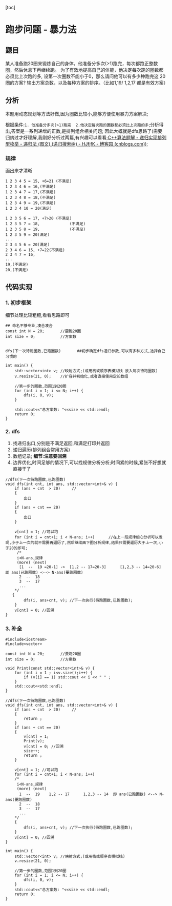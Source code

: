 [toc]

# 跑步问题 - 暴力法

## 题目

某人准备跑20圈来锻炼自己的身体，他准备分多次(>1)跑完，每次都跑正整数圈，然后休息下再继续跑。 为了有效地提高自己的体能，他决定每次跑的圈数都必须比上次跑的多, 设第一次圈数不能小于0，那么请问他可以有多少种跑完这 20 圈的方案? 输出方案总数，以及每种方案的排序。（比如1,19/ 1,2,17 都是有效方案）



## 分析

本题用动态规划等方法好做,因为圈数比较小,能够方便使用暴力方案解决;

根据条件:`1. 他准备分多次(>1)跑完  2.他决定每次跑的圈数都必须比上次跑的多`;分析得出,答案是一系列递增的正数,是排列组合相关问题; 因此大概就是dfs思路了(需要归纳过才好理解,我刚好分析过两篇,有兴趣可以看看;[C++算法题解 - 递归实现排列型枚举 - 递归法 (图文) (递归搜索树) - HJfjfK - 博客园 (cnblogs.com)](https://www.cnblogs.com/DSCL-ing/p/18132065));



### 规律

画出来才清晰

```
1 2 3 4 5 = 15, +6=21 (不满足)
1 2 3 4 6 = 16,(不满足)
1 2 3 4 7 = 17,(不满足)
1 2 3 4 8 = 18,(不满足)
1 2 3 4 9 = 19,(不满足)
1 2 3 4 10 = 20(满足)

1 2 3 5 6 = 17, +7>20 (不满足)
1 2 3 5 7 = 18,				(不满足)
1 2 3 5 8 = 19,				(不满足)
1 2 3 5 9 = 20(满足)
...
2 3 4 5 6 = 20(满足)
2 3 4 6 = 15, +7=22(不满足)
2 3 4 7 = 16,
...
19,(不满足)
20,(不满足)

```





## 代码实现

### 1. 初步框架

细节处理比较粗糙,看看思路即可

```
## 命名不够专业,凑合凑合
const int N = 20;       //要跑20圈
int size = 0;           //方案数


dfs(下一次待跑圈数,已跑圈数)		##初步确定dfs递归参数,可以有多种方式,选择自己习惯的

int main() {
    std::vector<int> v; //映射方式;(或用栈或顺序表模拟栈 放入每次待跑圈数)
    v.resize(21, 0);	//扩容并初始化,或者直接使用定长数组

    //第一步的圈数,范围1到20圈
    for (int i = 1; i <= N; i++) {
        dfs(i, 0, v);
    }
    
    std::cout<<"总方案数: "<<size << std::endl;
    return 0;
}
```



### 2. dfs

1. 找递归出口,分别是不满足返回,和满足打印并返回
2. 递归遍历(排列组合常用方案)
3. 数组记录; **细节:注意要回溯**
4. 边界优化,时间足够的情况下,可以找规律分析分析;时间紧的时候,紧张不好想就直接干了

```
//dfs(下一次待跑圈数,已跑圈数)
void dfs(int cnt, int ans, std::vector<int>& v) {
    if (ans + cnt  > 20)     //
    {
        出口
    }
    if (ans + cnt == 20) 
    {
        出口
    }

    v[cnt] = 1; //可以跑
    for (int i = cnt+1; i < N-ans; i++)      //在上一段规律细心分析可以发现,小于上一次的就不需要再遍历了,然后继续画下图分析规律,结果只需要遍历大于上一次,小于20的即可;
     /*
     i<N-ans,规律
     (more) (next)
      [1  --  19 =20-1] ->  [1,2 -- 17=20-3]      [1,2,3 -- 14=20-6]  即 ans(已跑圈数) <--> N-ans(要跑圈数)
      2  --  18 
      3  --  17
      ...
    */
   {
        dfs(i, ans+cnt, v); //下一次执行(待跑圈数,已跑圈数);
    }
    v[cnt] = 0; //回溯
}

```



### 3. 补全

```
#include<iostream>
#include<vector>

const int N = 20;       //要跑20圈
int size = 0;           //方案数

void Print(const std::vector<int>& v) {
    for (int i = 1 ; i<v.size();i++) {
        if (v[i] == 1) std::cout << i << " " ;
    }
    std::cout<<std::endl;
}

//dfs(下一次待跑圈数,已跑圈数)
void dfs(int cnt, int ans, std::vector<int>& v) {
    if (ans + cnt  > 20)     //
    {
        return ;
    }
    if (ans + cnt == 20) 
    {
        v[cnt] = 1;
        Print(v);
        v[cnt] = 0; //回溯
        size++;
        return ;
    }

    v[cnt] = 1; //可以跑
    for (int i = cnt+1; i < N-ans; i++)      
    /*
     i<N-ans,规律
     (more) (next)
      1  --  19    1,2 -- 17      1,2,3 -- 14  即 ans(已跑圈数) <--> N-ans(要跑圈数)
      2  --  18 
      3  --  17
      ...
    */
    {
        dfs(i, ans+cnt, v); //下一次执行(待跑圈数,已跑圈数);
    }
    v[cnt] = 0; //回溯
}

int main() {
    std::vector<int> v; //映射方式;(或用栈或顺序表模拟栈)
    v.resize(21, 0);

    //第一步的圈数,范围1到20圈
    for (int i = 1; i <= N; i++) {
        dfs(i, 0, v);
    }
    std::cout<<"总方案数: "<<size << std::endl;
    return 0;
}

```

